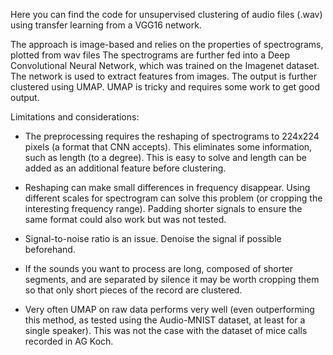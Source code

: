 Here you can find the code for unsupervised clustering of audio files (.wav) using transfer learning from a VGG16 network.

The approach is image-based and relies on the properties of spectrograms, plotted from wav files
The spectrograms are further fed into a Deep Convolutional Neural Network, which was trained on the Imagenet dataset.
The network is used to extract features from images. The output is further clustered using UMAP.
UMAP is tricky and requires some work to get good output.

Limitations and considerations:

* The preprocessing requires the reshaping of spectrograms to 224x224 pixels (a format that CNN accepts). This eliminates some information, such as length (to a degree).
  This is easy to solve and length can be added as an additional feature before clustering.
  
* Reshaping can make small differences in frequency disappear. Using different scales for spectrogram can solve this problem (or cropping the interesting frequency range).
  Padding shorter signals to ensure the same format could also work but was not tested.
  
* Signal-to-noise ratio is an issue. Denoise the signal if possible beforehand.
  
* If the sounds you want to process are long, composed of shorter segments, and are separated by silence it may be worth cropping them so that only short pieces of the record are clustered.
  
* Very often UMAP on raw data performs very well (even outperforming this method, as tested using the Audio-MNIST dataset, at least for a single speaker).
  This was not the case with the dataset of mice calls recorded in AG Koch.
